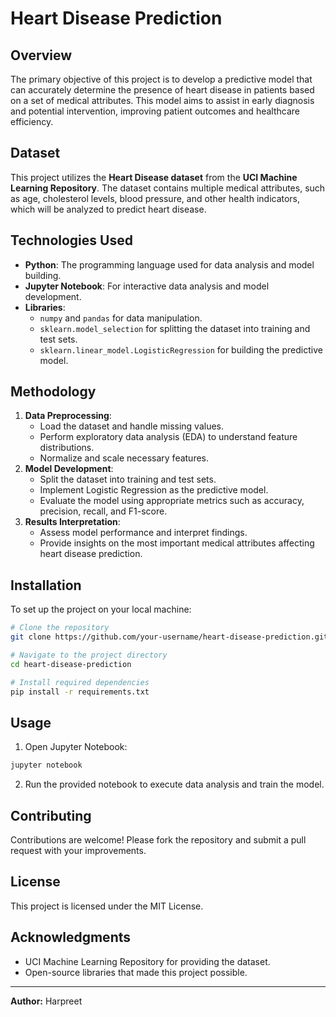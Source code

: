 # Heart Disease Prediction

## Overview
The primary objective of this project is to develop a predictive model that can accurately determine the presence of heart disease in patients based on a set of medical attributes. This model aims to assist in early diagnosis and potential intervention, improving patient outcomes and healthcare efficiency.

## Dataset
This project utilizes the **Heart Disease dataset** from the **UCI Machine Learning Repository**. The dataset contains multiple medical attributes, such as age, cholesterol levels, blood pressure, and other health indicators, which will be analyzed to predict heart disease.

## Technologies Used
- **Python**: The programming language used for data analysis and model building.
- **Jupyter Notebook**: For interactive data analysis and model development.
- **Libraries**:
  - `numpy` and `pandas` for data manipulation.
  - `sklearn.model_selection` for splitting the dataset into training and test sets.
  - `sklearn.linear_model.LogisticRegression` for building the predictive model.

## Methodology
1. **Data Preprocessing**:
   - Load the dataset and handle missing values.
   - Perform exploratory data analysis (EDA) to understand feature distributions.
   - Normalize and scale necessary features.
2. **Model Development**:
   - Split the dataset into training and test sets.
   - Implement Logistic Regression as the predictive model.
   - Evaluate the model using appropriate metrics such as accuracy, precision, recall, and F1-score.
3. **Results Interpretation**:
   - Assess model performance and interpret findings.
   - Provide insights on the most important medical attributes affecting heart disease prediction.

## Installation
To set up the project on your local machine:
```sh
# Clone the repository
git clone https://github.com/your-username/heart-disease-prediction.git

# Navigate to the project directory
cd heart-disease-prediction

# Install required dependencies
pip install -r requirements.txt
```

## Usage
1. Open Jupyter Notebook:
```sh
jupyter notebook
```
2. Run the provided notebook to execute data analysis and train the model.

## Contributing
Contributions are welcome! Please fork the repository and submit a pull request with your improvements.

## License
This project is licensed under the MIT License.

## Acknowledgments
- UCI Machine Learning Repository for providing the dataset.
- Open-source libraries that made this project possible.

---
**Author:** Harpreet

